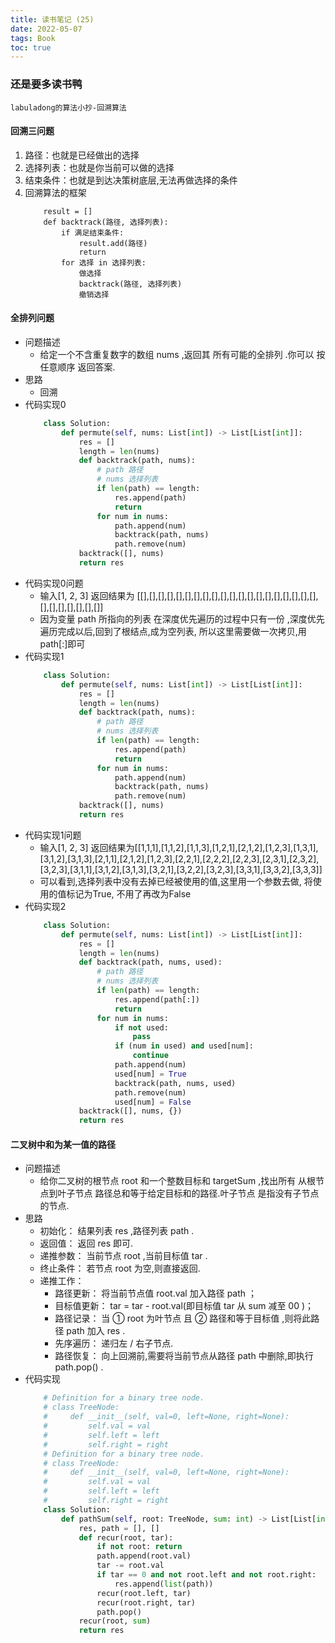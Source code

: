 ```yaml
---
title: 读书笔记 (25)
date: 2022-05-07
tags: Book
toc: true
---
```


### 还是要多读书鸭
    labuladong的算法小抄-回溯算法

<!-- more -->

#### 回溯三问题
1. 路径：也就是已经做出的选择
2. 选择列表：也就是你当前可以做的选择
3. 结束条件：也就是到达决策树底层,无法再做选择的条件
4. 回溯算法的框架
    ```
        result = []
        def backtrack(路径, 选择列表):
            if 满足结束条件:
                result.add(路径)
                return
            for 选择 in 选择列表:
                做选择
                backtrack(路径, 选择列表)
                撤销选择
    ```

#### 全排列问题
- 问题描述
    * 给定一个不含重复数字的数组 nums ,返回其 所有可能的全排列 .你可以 按任意顺序 返回答案.
- 思路
    * 回溯
- 代码实现0
    ```python
        class Solution:
            def permute(self, nums: List[int]) -> List[List[int]]:
                res = []
                length = len(nums)
                def backtrack(path, nums):
                    # path 路径
                    # nums 选择列表
                    if len(path) == length:
                        res.append(path)
                        return
                    for num in nums:
                        path.append(num)
                        backtrack(path, nums)
                        path.remove(num)
                backtrack([], nums)
                return res
    ```
- 代码实现0问题
    * 输入[1, 2, 3] 返回结果为 [[],[],[],[],[],[],[],[],[],[],[],[],[],[],[],[],[],[],[],[],[],[],[],[],[],[],[]]
    * 因为变量 path 所指向的列表 在深度优先遍历的过程中只有一份 ,深度优先遍历完成以后,回到了根结点,成为空列表, 所以这里需要做一次拷贝,用path[:]即可
- 代码实现1
    ```python
        class Solution:
            def permute(self, nums: List[int]) -> List[List[int]]:
                res = []
                length = len(nums)
                def backtrack(path, nums):
                    # path 路径
                    # nums 选择列表
                    if len(path) == length:
                        res.append(path)
                        return
                    for num in nums:
                        path.append(num)
                        backtrack(path, nums)
                        path.remove(num)
                backtrack([], nums)
                return res
    ```
- 代码实现1问题
    * 输入[1, 2, 3] 返回结果为[[1,1,1],[1,1,2],[1,1,3],[1,2,1],[2,1,2],[1,2,3],[1,3,1],[3,1,2],[3,1,3],[2,1,1],[2,1,2],[1,2,3],[2,2,1],[2,2,2],[2,2,3],[2,3,1],[2,3,2],[3,2,3],[3,1,1],[3,1,2],[3,1,3],[3,2,1],[3,2,2],[3,2,3],[3,3,1],[3,3,2],[3,3,3]]
    * 可以看到,选择列表中没有去掉已经被使用的值,这里用一个参数去做, 将使用的值标记为True, 不用了再改为False
- 代码实现2
    ```python
        class Solution:
            def permute(self, nums: List[int]) -> List[List[int]]:
                res = []
                length = len(nums)
                def backtrack(path, nums, used):
                    # path 路径
                    # nums 选择列表
                    if len(path) == length:
                        res.append(path[:])
                        return
                    for num in nums:
                        if not used:
                            pass
                        if (num in used) and used[num]:
                            continue
                        path.append(num)
                        used[num] = True
                        backtrack(path, nums, used)
                        path.remove(num)
                        used[num] = False
                backtrack([], nums, {})
                return res
    ```

#### 二叉树中和为某一值的路径
- 问题描述
    * 给你二叉树的根节点 root 和一个整数目标和 targetSum ,找出所有 从根节点到叶子节点 路径总和等于给定目标和的路径.叶子节点 是指没有子节点的节点.
- 思路
    * 初始化： 结果列表 res ,路径列表 path .
    * 返回值： 返回 res 即可.
    * 递推参数： 当前节点 root ,当前目标值 tar .
    * 终止条件： 若节点 root 为空,则直接返回.
    * 递推工作：
        * 路径更新： 将当前节点值 root.val 加入路径 path ；
        * 目标值更新： tar = tar - root.val(即目标值 tar 从 sum 减至 00 )；
        * 路径记录： 当 ① root 为叶节点 且 ② 路径和等于目标值 ,则将此路径 path 加入 res .
        * 先序遍历： 递归左 / 右子节点.
        * 路径恢复： 向上回溯前,需要将当前节点从路径 path 中删除,即执行 path.pop() .
- 代码实现
    ```python
        # Definition for a binary tree node.
        # class TreeNode:
        #     def __init__(self, val=0, left=None, right=None):
        #         self.val = val
        #         self.left = left
        #         self.right = right
        # Definition for a binary tree node.
        # class TreeNode:
        #     def __init__(self, val=0, left=None, right=None):
        #         self.val = val
        #         self.left = left
        #         self.right = right
        class Solution:
            def pathSum(self, root: TreeNode, sum: int) -> List[List[int]]:
                res, path = [], []
                def recur(root, tar):
                    if not root: return
                    path.append(root.val)
                    tar -= root.val
                    if tar == 0 and not root.left and not root.right:
                        res.append(list(path))
                    recur(root.left, tar)
                    recur(root.right, tar)
                    path.pop()
                recur(root, sum)
                return res
    ```







